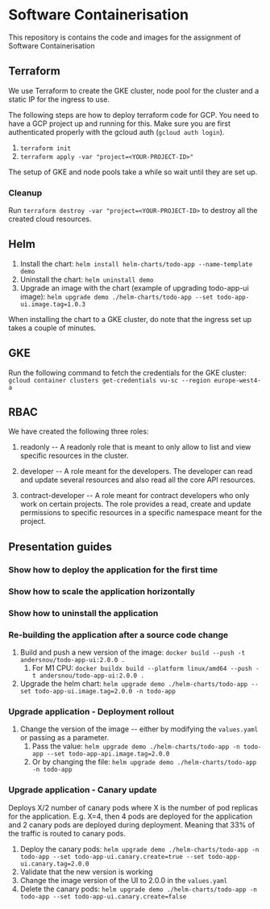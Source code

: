 # Software Containerisation
This repository is contains the code and images for the assignment of Software Containerisation

## Terraform

We use Terraform to create the GKE cluster, node pool for the cluster and a static IP for the ingress to use.

The following steps are how to deploy terraform code for GCP. You need to have a GCP project up and running for this.
Make sure you are first authenticated properly with the gcloud auth (`gcloud auth login`).

1. `terraform init`
2. `terraform apply -var "project=<YOUR-PROJECT-ID>"`

The setup of GKE and node pools take a while so wait until they are set up.

### Cleanup

Run `terraform destroy -var "project=<YOUR-PROJECT-ID>` to destroy all the created cloud resources.

## Helm

1. Install the chart: `helm install helm-charts/todo-app --name-template demo`
2. Uninstall the chart: `helm uninstall demo`
3. Upgrade an image with the chart (example of upgrading todo-app-ui image):
`helm upgrade demo ./helm-charts/todo-app --set todo-app-ui.image.tag=1.0.3`

When installing the chart to a GKE cluster, do note that the ingress set up takes a couple of minutes.

## GKE

Run the following command to fetch the credentials for the GKE cluster:
`gcloud container clusters get-credentials vu-sc --region europe-west4-a `


## RBAC

We have created the following three roles:

1. readonly -- A readonly role that is meant to only allow to list and view specific resources in the cluster.

2. developer -- A role meant for the developers. The developer can read and update several resources and also
read all the core API resources.

3. contract-developer -- A role meant for contract developers who only work on certain projects. The role provides
a read, create and update permissions to specific resources in a specific namespace meant for the project.

   
## Presentation guides

### Show how to deploy the application for the first time

### Show how to scale the application horizontally

### Show how to uninstall the application

### Re-building the application after a source code change

1. Build and push a new version of the image: `docker build --push -t andersnou/todo-app-ui:2.0.0 .`
   1.  For M1 CPU: `docker buildx build --platform linux/amd64 --push -t andersnou/todo-app-ui:2.0.0 .`
2. Upgrade the helm chart: `helm upgrade demo ./helm-charts/todo-app --set todo-app-ui.image.tag=2.0.0 -n todo-app`


### Upgrade application - Deployment rollout

1. Change the version of the image -- either by modifying the `values.yaml` or passing as a parameter.
   1. Pass the value: `helm upgrade demo ./helm-charts/todo-app -n todo-app --set todo-app-api.image.tag=2.0.0`
   2. Or by changing the file: `helm upgrade demo ./helm-charts/todo-app -n todo-app`

### Upgrade application - Canary update

Deploys X/2 number of canary pods where X is the number of pod replicas for the application. E.g.
X=4, then 4 pods are deployed for the application and 2 canary pods are deployed during deployment. Meaning that
33% of the traffic is routed to canary pods.

1. Deploy the canary pods: `helm upgrade demo ./helm-charts/todo-app -n todo-app --set todo-app-ui.canary.create=true --set todo-app-ui.canary.tag=2.0.0`
2. Validate that the new version is working
3. Change the image version of the UI to 2.0.0 in the `values.yaml`
4. Delete the canary pods: `helm upgrade demo ./helm-charts/todo-app -n todo-app --set todo-app-ui.canary.create=false`